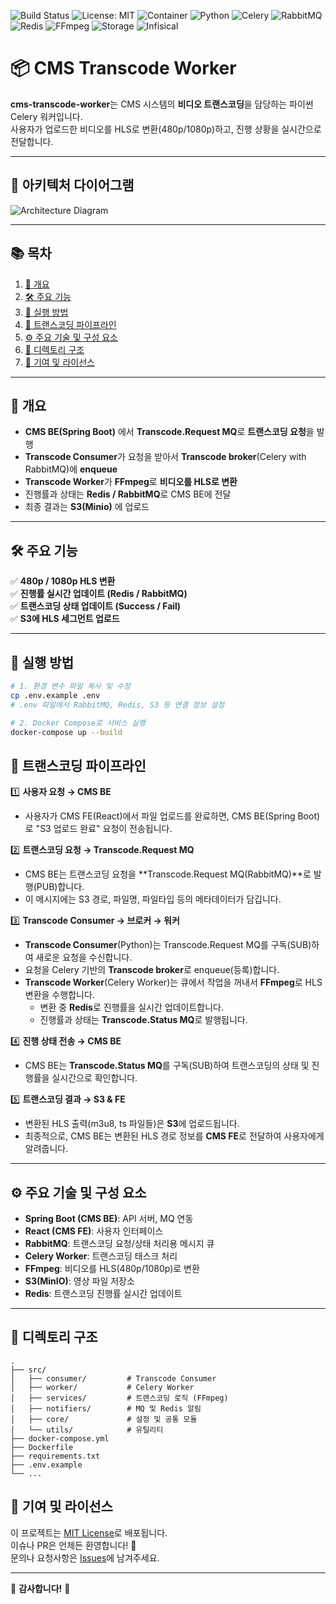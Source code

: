 ![Build Status](https://img.shields.io/badge/build-passing-brightgreen)
![License: MIT](https://img.shields.io/badge/license-MIT-blue.svg)
![Container](https://img.shields.io/badge/Container-Docker-blue?logo=docker)
![Python](https://img.shields.io/badge/Worker-Python%203.12-yellow?logo=python)
![Celery](https://img.shields.io/badge/Celery-5.3.1-brightgreen?logo=celery)
![RabbitMQ](https://img.shields.io/badge/Queue-RabbitMQ-FF6600?logo=rabbitmq)
![Redis](https://img.shields.io/badge/Redis-7.x-red?logo=redis)
![FFmpeg](https://img.shields.io/badge/Transcoder-FFmpeg-black?logo=ffmpeg)
![Storage](https://img.shields.io/badge/S3%20(MinIO)-storage-yellow?logo=amazon-s3)
![Infisical](https://img.shields.io/badge/Secrets-Infisical-2B90B6)

# 📦 CMS Transcode Worker

**cms-transcode-worker**는 CMS 시스템의 **비디오 트랜스코딩**을 담당하는 파이썬 Celery 워커입니다.  
사용자가 업로드한 비디오를 HLS로 변환(480p/1080p)하고, 진행 상황을 실시간으로 전달합니다.

---

## 🎨 아키텍처 다이어그램

![Architecture Diagram](./Architecture_Diagram_v3.png)

---

## 📚 목차

1. [🌟 개요](#-개요)  
2. [🛠️ 주요 기능](#-주요-기능)  
3. [🔧 실행 방법](#-실행-방법)  
4. [🚀 트랜스코딩 파이프라인](#-트랜스코딩-파이프라인)  
5. [⚙️ 주요 기술 및 구성 요소](#-주요-기술-및-구성-요소)  
6. [📂 디렉토리 구조](#-디렉토리-구조)  
7. [📝 기여 및 라이선스](#-기여-및-라이선스)  

---

## 🌟 개요

- **CMS BE(Spring Boot)** 에서 **Transcode.Request MQ**로 **트랜스코딩 요청**을 발행  
- **Transcode Consumer**가 요청을 받아서 **Transcode broker**(Celery with RabbitMQ)에 **enqueue**  
- **Transcode Worker**가 **FFmpeg**로 **비디오를 HLS로 변환**  
- 진행률과 상태는 **Redis / RabbitMQ**로 CMS BE에 전달  
- 최종 결과는 **S3(Minio)** 에 업로드

---

## 🛠️ 주요 기능

✅ **480p / 1080p HLS 변환**  
✅ **진행률 실시간 업데이트 (Redis / RabbitMQ)**  
✅ **트랜스코딩 상태 업데이트 (Success / Fail)**  
✅ **S3에 HLS 세그먼트 업로드**

---


## 🔧 실행 방법

```bash
# 1. 환경 변수 파일 복사 및 수정
cp .env.example .env
# .env 파일에서 RabbitMQ, Redis, S3 등 연결 정보 설정

# 2. Docker Compose로 서비스 실행
docker-compose up --build
```

## 🚀 트랜스코딩 파이프라인

1️⃣ **사용자 요청 → CMS BE**  
- 사용자가 CMS FE(React)에서 파일 업로드를 완료하면, CMS BE(Spring Boot)로 "S3 업로드 완료" 요청이 전송됩니다.

2️⃣ **트랜스코딩 요청 → Transcode.Request MQ**  
- CMS BE는 트랜스코딩 요청을 **Transcode.Request MQ(RabbitMQ)**로 발행(PUB)합니다.  
- 이 메시지에는 S3 경로, 파일명, 파일타입 등의 메타데이터가 담깁니다.

3️⃣ **Transcode Consumer → 브로커 → 워커**  
- **Transcode Consumer**(Python)는 Transcode.Request MQ를 구독(SUB)하여 새로운 요청을 수신합니다.  
- 요청을 Celery 기반의 **Transcode broker**로 enqueue(등록)합니다.  
- **Transcode Worker**(Celery Worker)는 큐에서 작업을 꺼내서 **FFmpeg**로 HLS 변환을 수행합니다.
  - 변환 중 **Redis**로 진행률을 실시간 업데이트합니다.
  - 진행률과 상태는 **Transcode.Status MQ**로 발행됩니다.

4️⃣ **진행 상태 전송 → CMS BE**  
- CMS BE는 **Transcode.Status MQ**를 구독(SUB)하여 트랜스코딩의 상태 및 진행률을 실시간으로 확인합니다.

5️⃣ **트랜스코딩 결과 → S3 & FE**  
- 변환된 HLS 출력(m3u8, ts 파일들)은 **S3**에 업로드됩니다.  
- 최종적으로, CMS BE는 변환된 HLS 경로 정보를 **CMS FE**로 전달하여 사용자에게 알려줍니다.

---

## ⚙️ 주요 기술 및 구성 요소

- **Spring Boot (CMS BE)**: API 서버, MQ 연동
- **React (CMS FE)**: 사용자 인터페이스
- **RabbitMQ**: 트랜스코딩 요청/상태 처리용 메시지 큐
- **Celery Worker**: 트랜스코딩 태스크 처리
- **FFmpeg**: 비디오를 HLS(480p/1080p)로 변환
- **S3(MinIO)**: 영상 파일 저장소
- **Redis**: 트랜스코딩 진행률 실시간 업데이트

---

## 📂 디렉토리 구조

```plaintext
.
├── src/
│   ├── consumer/         # Transcode Consumer
│   ├── worker/           # Celery Worker
│   ├── services/         # 트랜스코딩 로직 (FFmpeg)
│   ├── notifiers/        # MQ 및 Redis 알림
│   ├── core/             # 설정 및 공통 모듈
│   └── utils/            # 유틸리티
├── docker-compose.yml
├── Dockerfile
├── requirements.txt
├── .env.example
└── ...
```

## 📝 기여 및 라이선스

이 프로젝트는 [MIT License](LICENSE)로 배포됩니다.  
이슈나 PR은 언제든 환영합니다! 🙌  
문의나 요청사항은 [Issues](https://github.com/handong-app/cms-transcode-worker/issues)에 남겨주세요.

---

🌟 **감사합니다!** 🌟